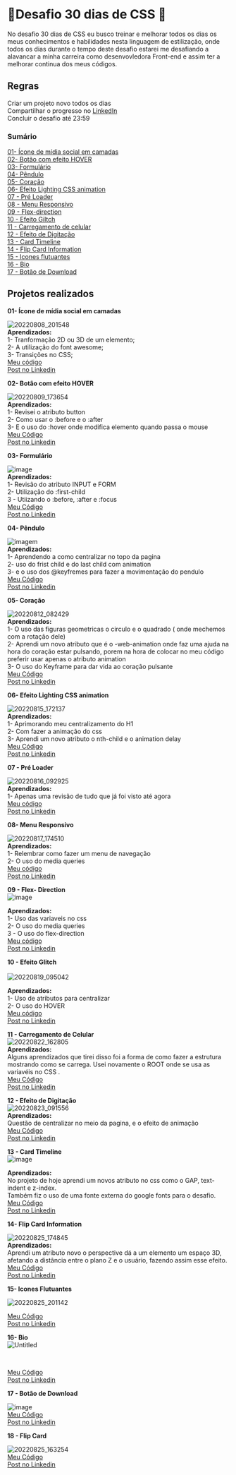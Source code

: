 # :rocket:Desafio 30 dias de CSS :rocket:

No desafio 30 dias de CSS eu busco treinar e melhorar todos os dias os meus conhecimentos e habilidades nesta linguagem de estilização, onde todos os dias durante o tempo deste desafio estarei me desafiando a alavancar a minha carreira como desenvovledora Front-end e assim ter a melhorar continua dos meus códigos.

## Regras
Criar um projeto novo todos os dias <br>
Compartilhar o progresso no [LinkedIn](https://www.linkedin.com/in/camilamaraschin/) <br>
Concluir o desafio até 23:59 <br>

### Sumário
[01- Ícone de mídia social em camadas](https://user-images.githubusercontent.com/105385268/183531340-8e90c0ca-a1ef-49ed-9751-81f76b5a5a05.gif)<br>
[02- Botão com efeito HOVER](https://user-images.githubusercontent.com/105385268/183759059-75974ea3-281a-4c3b-b119-8347564c40f0.gif)<br>
[03- Formulário](https://user-images.githubusercontent.com/105385268/183924014-6cce1058-4d73-4b6f-b72e-0d1e72652c2a.png)<br>
[04- Pêndulo](https://user-images.githubusercontent.com/105385268/184227096-13866198-5b98-4143-95c3-2068e867c5d5.gif)<br>
[05- Coração](https://user-images.githubusercontent.com/105385268/184347925-281c8f66-42ee-4f96-8c36-00bb9b1fed48.gif)<br>
[06- Efeito Lighting CSS animation](https://user-images.githubusercontent.com/105385268/184712729-a6cc23ad-7a87-4b8f-aa70-e92df722dc71.gif)<br>
[07 - Pré Loader](https://user-images.githubusercontent.com/105385268/184880833-3fde6003-af5b-49d2-8c90-42e25d6319fd.gif) <br>
[08 - Menu Responsivo](https://user-images.githubusercontent.com/105385268/185241121-158969e7-ec76-483a-9c27-c873086eab88.gif) <br>
[09 - Flex-direction](https://user-images.githubusercontent.com/105385268/185466840-940aa702-08ee-43f0-8e0d-c62d34ccb134.png) <br>
[10 - Efeito Giltch](https://user-images.githubusercontent.com/105385268/185627046-2c0c9cf5-4c0c-4bf9-a0e2-21407e0a303e.gif)<br>
[11 - Carregamento de celular](https://user-images.githubusercontent.com/105385268/186004011-6684a369-a86f-4250-925a-bc3987cb5609.gif) <br>
[12 - Efeito de Digitação](https://user-images.githubusercontent.com/105385268/186155625-be502b68-af5f-4b91-9d1b-3f87ab92147b.gif) <br>
[13 - Card Timeline](https://user-images.githubusercontent.com/105385268/186506570-cac7a1d2-beb5-45a8-914f-54176ecaa792.png)<br> 
[14 - Flip Card Information](https://user-images.githubusercontent.com/105385268/186766630-a7f26288-6d83-4d3c-bf92-f18c8dd038fd.gif)<br>
[15 - Icones flutuantes](https://user-images.githubusercontent.com/105385268/187448617-2d9a7178-ba04-4b22-9f65-5f586d8e3a80.gif) <br>
[16 - Bio](https://user-images.githubusercontent.com/105385268/187449407-48b75549-01b9-407d-8094-a1d3c773aea1.png) <br>
[17 - Botão de Download](https://user-images.githubusercontent.com/105385268/187881516-dadd5f3a-a908-4661-a9fa-b5e7de42210e.png)<br>


## Projetos realizados 

<b> 01- Ícone de mídia social em camadas </b>

![20220808_201548](https://user-images.githubusercontent.com/105385268/183531340-8e90c0ca-a1ef-49ed-9751-81f76b5a5a05.gif) <br>
<b>Aprendizados:</b><br>
1- Tranformação 2D ou 3D de um elemento;<br>
2- A utilização do font awesome;<br>
3- Transições no CSS;<br>
[Meu código](https://github.com/camilamaraschin/30diasCSS/tree/main/01-%20Midia%20social%20em%20camadas) <br>
[Post no Linkedin](https://www.linkedin.com/feed/update/urn:li:activity:6962552160450424832/)

<b> 02- Botão com efeito HOVER </b>

![20220809_173654](https://user-images.githubusercontent.com/105385268/183759059-75974ea3-281a-4c3b-b119-8347564c40f0.gif) <br>
<b>Aprendizados:</b><br>
1- Revisei o atributo button<br>
2- Como usar o :before e o :after<br>
3- E o uso do :hover onde modifica elemento quando passa o mouse<br>
[Meu Código](https://github.com/camilamaraschin/30diasCSS/tree/main/02%20-%20Bot%C3%A3o%20com%20efeito) <br>
[Post no Linkedin](https://www.linkedin.com/feed/update/urn:li:activity:6962874712255299584/)

<b> 03- Formulário </b>

![image](https://user-images.githubusercontent.com/105385268/183924014-6cce1058-4d73-4b6f-b72e-0d1e72652c2a.png) <br>
<b>Aprendizados:</b><br>
1- Revisão do atributo INPUT e FORM <br>
2- Utilização do :first-child <br>
3 - Utiizando o :before, :after e :focus <br>
[Meu Código](https://github.com/camilamaraschin/30diasCSS/tree/main/03-%20Formulario) <br>
[Post no Linkedin](https://www.linkedin.com/feed/update/urn:li:activity:6963308803165446144/)

<b> 04- Pêndulo </b>

![imagem](https://user-images.githubusercontent.com/105385268/184227096-13866198-5b98-4143-95c3-2068e867c5d5.gif)<br>
<b>Aprendizados:</b><br>
1- Aprendendo a como centralizar no topo da pagina <br>
2- uso do frist child e do last child com animation <br>
3- e o uso dos @keyfremes para fazer a movimentação do pendulo <br>
[Meu Código](https://github.com/camilamaraschin/30diasCSS/tree/main/04-%20Pendulo) <br>
[Post no Linkedin](https://www.linkedin.com/feed/update/urn:li:activity:6963586096802738176/)<br>

<b> 05- Coração </b>

![20220812_082429](https://user-images.githubusercontent.com/105385268/184347925-281c8f66-42ee-4f96-8c36-00bb9b1fed48.gif)<br>
<b>Aprendizados:</b><br>
1- O uso das figuras geometricas o circulo e o quadrado ( onde mechemos com a rotação dele)<br>
2- Aprendi um novo atributo que é o -web-animation onde faz uma ajuda na hora do coração estar pulsando, porem na hora de colocar no meu código preferir usar apenas o atributo animation<br>
3- O uso do Keyframe para dar vida ao coração pulsante <br>
[Meu Código](https://github.com/camilamaraschin/30diasCSS/tree/main/05%20-Cora%C3%A7%C3%A3o) <br>
[Post no Linkedin](https://www.linkedin.com/feed/update/urn:li:activity:6963968327593406464/)<br>

<b> 06- Efeito Lighting CSS animation </b>

![20220815_172137](https://user-images.githubusercontent.com/105385268/184712729-a6cc23ad-7a87-4b8f-aa70-e92df722dc71.gif)<br>
<b> Aprendizados: </b><br>
1- Aprimorando meu centralizamento do H1 <br>
2- Com fazer a animação do css <br>
3- Aprendi um novo atributo o nth-child e o animation delay <br> 
[Meu Código](https://github.com/camilamaraschin/30diasCSS/tree/main/06-%20Efeito%20lighting%20text) <br>
[Post no Linkedin](https://www.linkedin.com/feed/update/urn:li:activity:6965048251569852416/)<br>

<b>07 - Pré Loader</b><br>

![20220816_092925](https://user-images.githubusercontent.com/105385268/184880833-3fde6003-af5b-49d2-8c90-42e25d6319fd.gif) <br>
<b> Aprendizados: </b><br>
1- Apenas uma revisão de tudo que já foi visto até agora <br>
[Meu código](https://github.com/camilamaraschin/30diasCSS/tree/main/07%20-%20Pre%20Loader) <br>
[Post no Linkedin](https://www.linkedin.com/feed/update/urn:li:activity:6965430460940193792//)<br>

<b>08- Menu Responsivo</b><br>

![20220817_174510](https://user-images.githubusercontent.com/105385268/185241121-158969e7-ec76-483a-9c27-c873086eab88.gif) <br>
<b> Aprendizados: </b><br>
1- Relembrar como fazer um menu de navegação <br>
2- O uso do media queries <br>
[Meu código](https://github.com/camilamaraschin/30diasCSS/tree/main/08%20-%20Menu%20responsivo) <br>
[Post no Linkedin](https://www.linkedin.com/feed/update/urn:li:activity:6965776339349946368/)<br>


<b> 09 - Flex- Direction</b><br>
![image](https://user-images.githubusercontent.com/105385268/185466840-940aa702-08ee-43f0-8e0d-c62d34ccb134.png)<br>

<b> Aprendizados: </b><br>
1- Uso das variaveis no css <br>
2- O uso do media queries<br>
3 - O uso do flex-direction <br>
[Meu código](https://github.com/camilamaraschin/30diasCSS/tree/main/09%20-%20Flex-direction)<br>
[Post no Linkedin](https://www.linkedin.com/feed/update/urn:li:activity:6966154868319219712/)<br>

<b> 10 - Efeito Glitch </b> <br><br>
![20220819_095042](https://user-images.githubusercontent.com/105385268/185627046-2c0c9cf5-4c0c-4bf9-a0e2-21407e0a303e.gif)<br>

<b> Aprendizados: </b><br>
1- Uso de atributos para centralizar <br>
2- O uso do HOVER<br>
[Meu código](https://github.com/camilamaraschin/30diasCSS/tree/main/10%20-%20Efeito%20glitch)<br>
[Post no Linkedin](https://www.linkedin.com/feed/update/urn:li:activity:6966543497835237376/)<br>

<b> 11 - Carregamento de Celular </b><br>
![20220822_162805](https://user-images.githubusercontent.com/105385268/186004011-6684a369-a86f-4250-925a-bc3987cb5609.gif)<br>
<b> Aprendizados: </b><br>
Alguns aprendizados que tirei disso foi a forma de como fazer a estrutura mostrando como se carrega. Usei novamente o ROOT onde se usa as variavéis no CSS . <br>
[Meu Código](https://github.com/camilamaraschin/30diasCSS/tree/main/11-%20Progresso)<br>
[Post no Linkedin](https://www.linkedin.com/feed/update/urn:li:activity:6967563881086873603/)<br>

<b> 12 - Efeito de Digitação </b><br>
![20220823_091556](https://user-images.githubusercontent.com/105385268/186155766-18bb5848-c2cf-48a1-aa6a-8a1537b03ebe.gif)<br>
<b> Aprendizados: </b><br>
Questão de centralizar no meio da pagina, e o efeito de animação <br>
[Meu Código](https://github.com/camilamaraschin/30diasCSS/tree/main/12%20-%20Efeito%20de%20digita%C3%A7%C3%A3o)<br>
[Post no Linkedin](https://www.linkedin.com/feed/update/urn:li:activity:6942229888921698305/)<br>

<b> 13 - Card Timeline </b><br>
![image](https://user-images.githubusercontent.com/105385268/186506570-cac7a1d2-beb5-45a8-914f-54176ecaa792.png)<br>

<b> Aprendizados: </b><br>
No projeto de hoje aprendi um novos  atributo no css como o GAP, text-indent e z-index. <br>
Também fiz o uso de uma fonte externa do google fonts para o desafio.<br>
[Meu Código](https://github.com/camilamaraschin/30diasCSS/tree/main/13%20-%20Card%20timeline)<br>
[Post no Linkedin](https://www.linkedin.com/feed/update/urn:li:activity:6968325239025864704/)<br>

<b> 14- Flip Card Information </b><br>

![20220825_174845](https://user-images.githubusercontent.com/105385268/186766630-a7f26288-6d83-4d3c-bf92-f18c8dd038fd.gif)
<br>
<b> Aprendizados: </b><br>
 Aprendi um atributo novo o perspective dá a um elemento um espaço 3D,<br>
 afetando a distância entre o plano Z e o usuário, fazendo assim esse efeito. 
 [Meu Código](https://github.com/camilamaraschin/30diasCSS/tree/main/14-%20Flip%20Card%20Information)<br>
[Post no Linkedin](https://www.linkedin.com/feed/update/urn:li:activity:6968674004681281536/)<br>

<b> 15- Icones Flutuantes </b><br>

![20220825_201142](https://user-images.githubusercontent.com/105385268/187448617-2d9a7178-ba04-4b22-9f65-5f586d8e3a80.gif)
<br>

 [Meu Código](https://github.com/camilamaraschin/30diasCSS/tree/main/15%20-%20Icones%20flutuantes)<br>
[Post no Linkedin](https://www.linkedin.com/feed/update/urn:li:activity:6970137229524365312/)<br>

<b> 16- Bio </b><br>
![Untitled](https://user-images.githubusercontent.com/105385268/187449407-48b75549-01b9-407d-8094-a1d3c773aea1.png)

<br>
 
[Meu Código](https://github.com/camilamaraschin/30diasCSS/tree/main/16%20-%20Bio)<br>
[Post no Linkedin](https://www.linkedin.com/feed/update/urn:li:activity:6970859786263228416/)<br>


<b> 17 - Botão de Download </b><br>

![image](https://user-images.githubusercontent.com/105385268/187881590-09ad1172-33ce-4f86-a2bc-cb58cc3d01d5.png)
<br>
[Meu Código](https://github.com/camilamaraschin/30diasCSS/tree/main/17%20-%20Bot%C3%A3o%20de%20download)<br>
[Post no Linkedin](https://www.linkedin.com/feed/update/urn:li:activity:6968674004681281536/)<br>

<b> 18 - Flip Card </b><br>

![20220825_163254](https://user-images.githubusercontent.com/105385268/188143256-77e75ce1-5564-4a45-85d3-e7406406be93.gif)
<br>
[Meu Código](https://github.com/camilamaraschin/30diasCSS/tree/main/17%20-%20Bot%C3%A3o%20de%20download)<br>
[Post no Linkedin](https://www.linkedin.com/feed/update/urn:li:activity:6968674004681281536/)<br>


